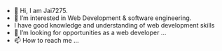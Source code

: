 - 👋 Hi, I am Jai7275.
- 👀 I’m interested in Web Development & software engineering.
- I have good knowledge and understanding of web development skills 
- 💞️ I’m looking for opportunities as a web developer ...
- 📫 How to reach me ...

<!---
jai7275/jai7275 is a ✨ special ✨ repository because its `README.md` (signUp_signIn/authentication) appears on your GitHub profile.
You can click the Preview link to take a look at your changes.
--->
